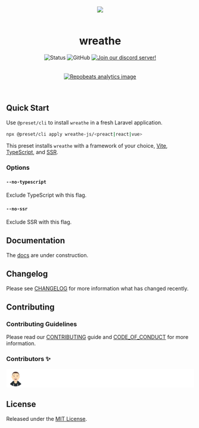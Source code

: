 <br />
<div align="center">
  <img src="https://raw.githubusercontent.com/wreathe-js/wreathe/main/.github/assets/logo.svg" style="width:200px;" />
</div>
<br />
<h1 align="center">wreathe</h1>
<div align="center">
  <img src="https://img.shields.io/badge/status-wip-orange" alt="Status">
  <img alt="GitHub" src="https://img.shields.io/github/license/wreathe-js/wreathe">
  <a href="https://discord.gg/kRhHHjQR" target="_blank" rel="noopener">
  <img src="https://img.shields.io/discord/1053305906235969576?color=%237289da&label=chat&logo=discord&logoColor=%23fff" alt="Join our discord server!"/>
  </a>
</div>
<br />
<br />
<div align="center">
  <a href="https://github.com/wreathe-js/wreathe/graphs/contributors"><img src="https://repobeats.axiom.co/api/embed/0d7f67c931de7e2f946d92ced199dcc6ef533c12.svg" alt="Repobeats analytics image" /></a>
</div>
<br />
<br />

## Quick Start

Use `@preset/cli` to install `wreathe` in a fresh Laravel application.

```bash
npx @preset/cli apply wreathe-js/<preact|react|vue>
```

This preset installs `wreathe` with a framework of your choice, [Vite](https://vitejs.dev), [TypeScript](https://www.typescriptlang.org/), and [SSR](https://inertiajs.com/server-side-rendering).

### Options

#### `--no-typescript`

Exclude TypeScript wih this flag.

#### `--no-ssr`

Exclude SSR with this flag.

## Documentation

The [docs](https://wreathe.dev/) are under construction.

## Changelog

Please see [CHANGELOG](https://github.com/wreathe-js/wreathe/blob/main/CHANGELOG.md) for more information what has changed recently.

## Contributing

### Contributing Guidelines

Please read our [CONTRIBUTING](https://github.com/wreathe-js/wreathe/blob/main/CONTRIBUTING.md) guide and [CODE_OF_CONDUCT](https://github.com/wreathe-js/wreathe/blob/main/CODE_OF_CONDUCT.md) for more information.

### Contributors ✨

<a href="https://github.com/wreathe-js/wreathe/graphs/contributors"><img src="https://raw.githubusercontent.com/wreathe-js/wreathe/main/.github/assets/CONTRIBUTORS.svg" alt="Contributors" /></a>

## License

Released under the [MIT License](https://github.com/wreathe-js/wreathe/blob/main/LICENSE).
